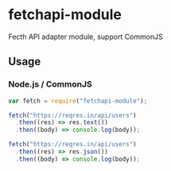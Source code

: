 # fetchapi-module

Fecth API adapter module, support CommonJS

## Usage


### Node.js / CommonJS

```javascript
var fetch = require("fetchapi-module");

fetch("https://reqres.in/api/users")
  .then((res) => res.text())
  .then((body) => console.log(body));

fetch("https://reqres.in/api/users")
  .then((res) => res.json())
  .then((body) => console.log(body));
```
